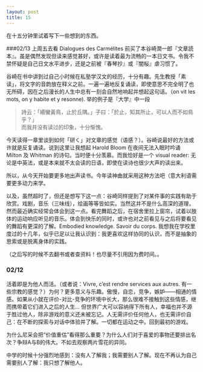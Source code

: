 ```yaml
---
layout: post
title: 15
---
```

在十五分钟里试着写下一些想到的东西。

###02/13
上周五去看 Dialogues des Carmélites 前买了本谷崎潤一郎『文章読本』。虽是偶然发现但读来感觉甚好，或许是读着最为流畅的一本日文书。令我不禁怀疑是自己日文水平进步，还是之前被『春琴抄』或『闇桜』虐习惯了。

谷崎在书中讲到过自己小时候在私塾学汉文的经历，十分有趣。先生教授「素读」，将文字的音韵放在释义之前。一遍一遍地反复诵读，即使意思不完全明了也无所碍，因在之后漫长的人生中总有一刻会自然地响起并想起这句话。（on vit les mots, on y habite et y resonne). 举的例子是『大学』中一段
> 詩云：「緡蠻黃鳥，止於丘隅。」子曰：「於止，知其所止，可以人而不如鳥乎？」  
而我并没有读过的印象，十分惭愧。

今天读得一章里谈到如何「研く」对文章的感觉（语感？）。谷崎说最好的方法或许就是反复诵读。说到这里让我想起 Harold Bloom 在夜间无法入眠时吟诵 Milton 及 Whitman 的诗句。当时便十分羡慕。而我恰好是一个 visual reader: 无论是中英法，或是本来就不太会读的日语，即使在读诗也很少大声的读出来。

所以，从今天开始要更多地出声读书。今年读神曲就采用这种方法吧（意大利语需要更多动力来学。

以及，虽然超时了，但还是想写下这一点：谷崎同样提到了对某件事的实践有助于欣赏。戏剧，音乐（三味线），绘画等等皆如实。当然这并不是什么高深的道理，然而最近确实经常会体会到这一点。看完舞蹈之后，在宿舍里拉上窗帘，试着以肢体的运动响应听见的音乐。体会到快乐的同时，或许也对之前看见与之后将要看见的舞蹈有更深的了解。Embodied knowledge. Savoir du corps. 我想我在学校里度过的十几年，似乎已足以让我认识到：我更喜欢这样协同的认识，而不是抽象的思索或是脱离身体的实践。

（之后写的时候不去翻书或者查资料！也尽量不引用因为费时间。。

### 02/12
活着即是为他人而活。（或者说：Vivre, c’est rendre services aux autres. 有一些宗教的感觉？）为何？更多意义与乐趣。傲慢，自恋，竞争，嫉妒——相通的情感。如果从小就在评价-对比-竞争的环境中长大，那么很难不接触到这些情感，继而携带着它们进入之后的人生… 但世界广大可以容纳得下所有人，幸福也并不源于胜过他人，除非游戏的意义还未被忘记。人无需评价任何他人，也无需评价自己：在不断的探索与对话中体验并了解。一切都在运动之中。回到最初的游戏。

为什么尼采会把“价值重估”看得那么重要？为什么人们对于喜爱的事物还要排出名次？争辩A与B的伟大。不如去观察两片雪花的异同。

中学的时候十分强烈地感到：没有人了解我；我需要别人了解。现在不再认为自己需要别人了解：我只想了解他人。

